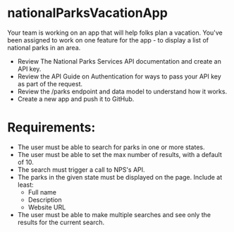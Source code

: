 # nationalParksVacationApp
Your team is working on an app that will help folks plan a vacation. You've been assigned to work on one feature for the app - to display a list of national parks in an area.

- Review The National Parks Services API documentation and create an API key.
- Review the API Guide on Authentication for ways to pass your API key as part of the request.
- Review the /parks endpoint and data model to understand how it works.
- Create a new app and push it to GitHub.

# Requirements:
- The user must be able to search for parks in one or more states.
- The user must be able to set the max number of results, with a default of 10.
- The search must trigger a call to NPS's API.
- The parks in the given state must be displayed on the page. Include at least:
    - Full name
    - Description
    - Website URL
- The user must be able to make multiple searches and see only the results for the current search.
